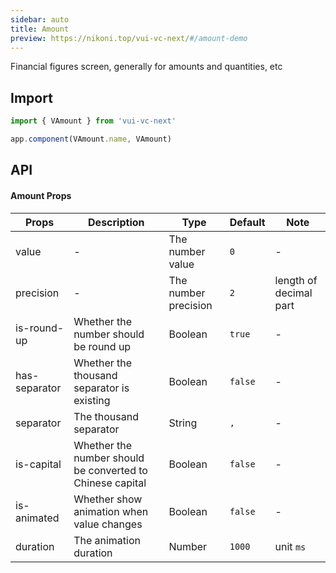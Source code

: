 ```yaml
---
sidebar: auto
title: Amount
preview: https://nikoni.top/vui-vc-next/#/amount-demo
---
```


Financial figures screen, generally for amounts and quantities, etc

## Import

```js
import { VAmount } from 'vui-vc-next'

app.component(VAmount.name, VAmount)
```

## API

#### Amount Props
| Props | Description | Type | Default | Note |
|----|-----|------|------|------|
|value|-|The number value|`0`|-|
|precision|-|The number precision|`2`|length of decimal part|
|is-round-up|Whether the number should be round up|Boolean|`true`|-|
|has-separator|Whether the thousand separator is existing|Boolean|`false`|-|
|separator|The thousand separator|String|`,`|-|
|is-capital|Whether the number should be converted to Chinese capital|Boolean|`false`|-|
|is-animated|Whether show animation when value changes|Boolean|`false`|-|
|duration|The animation duration|Number|`1000`|unit `ms`|
